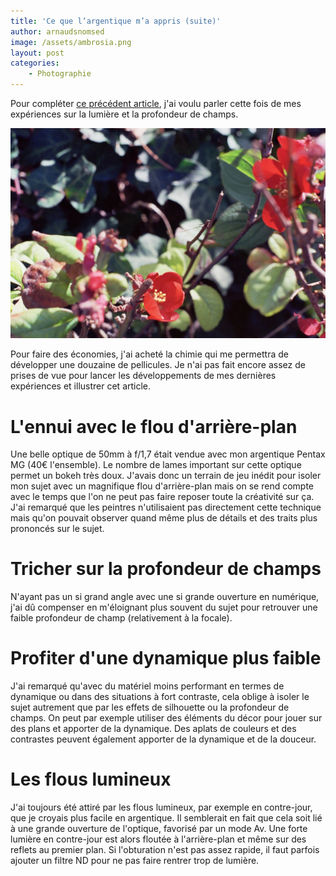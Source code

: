 ```yaml
---
title: 'Ce que l’argentique m’a appris (suite)'
author: arnaudsnomsed
image: /assets/ambrosia.png
layout: post
categories:
    - Photographie
---
```



Pour compléter [ce précédent
article](/photographie/2022/11/26/ce-que-largentique-ma-appris.html),
j'ai voulu parler cette fois de mes expériences sur la lumière et la
profondeur de champs.

![](/assets/ambrosia.png)

Pour faire des économies, j'ai acheté la chimie qui me permettra de
développer une douzaine de pellicules. Je n'ai pas fait encore assez
de prises de vue pour lancer les développements de mes dernières
expériences et illustrer cet article.

# L'ennui avec le flou d'arrière-plan

Une belle optique de 50mm à f/1,7 était vendue avec mon argentique
Pentax MG (40€ l'ensemble). Le nombre de lames important sur cette
optique permet un bokeh très doux. J'avais donc un terrain de jeu
inédit pour isoler mon sujet avec un magnifique flou d'arrière-plan
mais on se rend compte avec le temps que l'on ne peut pas faire
reposer toute la créativité sur ça. J'ai remarqué que les peintres
n'utilisaient pas directement cette technique mais qu'on pouvait
observer quand même plus de détails et des traits plus prononcés sur
le sujet.

# Tricher sur la profondeur de champs

N'ayant pas un si grand angle avec une si grande ouverture en
numérique, j'ai dû compenser en m'éloignant plus souvent du sujet pour
retrouver une faible profondeur de champ (relativement à la focale).


# Profiter d'une dynamique plus faible

J'ai remarqué qu'avec du matériel moins performant en termes de
dynamique ou dans des situations à fort contraste, cela oblige à
isoler le sujet autrement que par les effets de silhouette ou la
profondeur de champs. On peut par exemple utiliser des éléments du
décor pour jouer sur des plans et apporter de la dynamique. Des
aplats de couleurs et des contrastes peuvent également apporter de la
dynamique et de la douceur.

# Les flous lumineux

J'ai toujours été attiré par les flous lumineux, par exemple en
contre-jour, que je croyais plus facile en argentique. Il semblerait
en fait que cela soit lié à une grande ouverture de l'optique,
favorisé par un mode Av. Une forte lumière en contre-jour est alors
floutée à l'arrière-plan et même sur des reflets au premier plan. Si
l'obturation n'est pas assez rapide, il faut parfois ajouter un filtre
ND pour ne pas faire rentrer trop de lumière.
